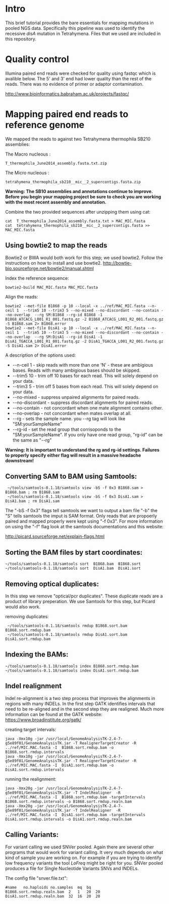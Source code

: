 # Intro

This brief tutorial provides the bare essentials for mapping mutations in pooled NGS data. 
Specifically this pipeline was used to identify the recessive *disA* mutation in Tetrahymena.  Files 
that we used are included in this repository.

# Quality control

Illumina paired end reads were checked for quality using fastqc which is avalible below.  The 5' 
and 3' end had lower quality than the rest of the reads.  There was no evidence of primer or adaptor 
contamination. 


   http://www.bioinformatics.babraham.ac.uk/projects/fastqc/

# Mapping paired end reads to reference genome 

We mapped the reads to against two Tetrahymena thermophila SB210 assemblies:

The Macro nucleous :
   ```
   T_thermophila_June2014_assembly.fasta.txt.zip
   ```
The Micro nucleous : 
   ```
   tetrahymena_thermophila_sb210__mic__2_supercontigs.fasta.zip
   ``` 
**Warning: The SB10 assemblies and annotations continue to improve.  Before you begin your mapping project be sure to check you are working with the most recent assembly and annotation.**

Combine the two provided sequences after unzipping them using cat:
   ```
   cat  T_thermophila_June2014_assembly.fasta.txt > MAC_MIC.fasta
   cat  tetrahymena_thermophila_sb210__mic__2_supercontigs.fasta >> MAC_MIC.fasta
   ```

## Using bowtie2 to map the reads 

Bowtie2 or BWA would both work for this step; we used bowtie2.  Follow the instructions on how to install and use bowtie2.
http://bowtie-bio.sourceforge.net/bowtie2/manual.shtml


Index the reference sequence:

```
bowtie2-build MAC_MIC.fasta MAC_MIC.fasta
```

Align the reads:

```
bowtie2 --met-file B1868 -p 10 --local -x ../ref/MAC_MIC.fasta --n-ceil 1  --trim5 10 --trim3 5 --no-mixed --no-discordant --no-contain --no-overlap  --rg SM:B1868 --rg-id B1868 -1 B1868_ATCACG_L001_R1_001.fastq.gz -2 B1868_ATCACG_L001_R2_001.fastq.gz -S B1868.sam 2> B1868.error
bowtie2 --met-file DisA1 -p 10 --local -x ../ref/MAC_MIC.fasta --n-ceil 1  --trim5 10 --trim3 5 --no-mixed --no-discordant --no-contain --no-overlap  --rg SM:DisA1 --rg-id DisA1 -1 DisA1_TGACCA_L001_R1_001.fastq.gz -2 DisA1_TGACCA_L001_R2_001.fastq.gz -S DisA1.sam 2> DisA1.error
```

   A description of the options used:
   
*  --n-ceil 1  - skip reads with more than one 'N' - these are ambigious bases.  Reads with many ambigious bases should be skipped.
*  --trim5  10     - trim off 10 bases for each read.  This will solely depend on your data.
*  --trim3  5      - trim off 5 bases from each read.  This will solely depend on your data.
*  --no-mixed      - suppress unpaired alignments for paired reads.
*  --no-discordant - suppress discordant alignments for paired reads.
*  --no-contain    - not concordant when one mate alignment contains other.
*  --no-overlap    - not concordant when mates overlap at all.
*  --rg            - sets the sample name. you --rg tag will look like "SM:yourSampleName"
*  --rg-id         - set the read group that corrisoponds to the "SM:yourSampleName".  If you only have one read group, "rg-id" can be the same as "--rg"

**Warning: It is important to understand the rg and rg-id settings.  Failures to properly specify either flag will result in a massive headache downstream!**

## Converting SAM to BAM using Samtools:
```
 ~/tools/samtools-0.1.18/samtools view -bS -f 0x3 B1868.sam > B1868.bam ; rm B1868.sam
 ~/tools/samtools-0.1.18/samtools view -bS -f 0x3 DisA1.sam > DisA1.bam ; rm DisA1.sam
```

The "-bS -f 0x3" flags tell samtools we want to output a bam file "-b" the "S" tells samtools the imput is SAM format.
Only reads that are propoerly paired and mapped properly were kept using "-f 0x3".  For more information on using the "-f" flag look at the samtools documentations and this website:

http://picard.sourceforge.net/explain-flags.html

## Sorting the BAM files by start coordinates:
```
~/tools/samtools-0.1.18/samtools sort  B1868.bam  B1868.sort
~/tools/samtools-0.1.18/samtools sort  DisA1.bam  DisA1.sort
```

## Removing optical duplicates:

In this step we remove "optical/pcr duplicates".  These duplicate reads are a product of library preperation.  We use Samtools for this step, but Picard would also work.

removing duplicates:

```
 ~/tools/samtools-0.1.18/samtools rmdup B1868.sort.bam B1868.sort.rmdup.bam
 ~/tools/samtools-0.1.18/samtools rmdup DisA1.sort.bam DisA1.sort.rmdup.bam
 ```
 
 ## Indexing the BAMs:
 ```
 ~/tools/samtools-0.1.18/samtools index B1868.sort.rmdup.bam
 ~/tools/samtools-0.1.18/samtools index DisA1.sort.rmdup.bam
 ```

## Indel realignment 

Indel re-alignment is a two step process that improves the alignments in regions with many INDELs.  In the first step GATK identifies intervals that need to be re-aligned and in the second step they are realigned.  Much more information can be found at the GATK website:
https://www.broadinstitute.org/gatk/

creating target intervals:
```
java -Xmx10g -jar /usr/local/GenomeAnalysisTK-2.4-7-g5e89f01/GenomeAnalysisTK.jar -T RealignerTargetCreator -R ../ref/MIC.MAC.fasta -I  B1868.sort.rmdup.bam -o B1868.sort.rmdup.intervals
java -Xmx10g -jar /usr/local/GenomeAnalysisTK-2.4-7-g5e89f01/GenomeAnalysisTK.jar -T RealignerTargetCreator -R ../ref/MIC.MAC.fasta -I  DisA1.sort.rmdup.bam -o DisA1.sort.rmdup.intervals
```

running the realignment:
```
java -Xmx20g -jar /usr/local/GenomeAnalysisTK-2.4-7-g5e89f01/GenomeAnalysisTK.jar -T IndelRealigner  -R ../ref/MIC.MAC.fasta -I  B1868.sort.rmdup.bam -targetIntervals B1868.sort.rmdup.intervals -o B1868.sort.rmdup.realn.bam
java -Xmx20g -jar /usr/local/GenomeAnalysisTK-2.4-7-g5e89f01/GenomeAnalysisTK.jar -T IndelRealigner  -R ../ref/MIC.MAC.fasta -I  DisA1.sort.rmdup.bam -targetIntervals DisA1.sort.rmdup.intervals -o DisA1.sort.rmdup.realn.bam
```

## Calling Variants:

For variant calling we used SNVer pooled.  Again there are several other programs that would work for variant calling.  It very much depends on what kind of sample you are working on.  For example if you are trying to identify low frequency variants the tool *LoFreq* might be right for you.  SNVer pooled produces a file for Single Nucleotide Variants SNVs and INDELs.  

The config file "snver.file.txt":
```
#name	no.haploids	no.samples	mq	bq
B1868.sort.rmdup.realn.bam	2	1	20	20
DisA1.sort.rmdup.realn.bam	32	16	20	20

```




